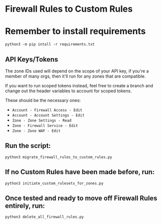 # Firewall Rules to Custom Rules

# Remember to install requirements
```python3 -m pip intall -r requirements.txt```

## API Keys/Tokens
The zone IDs used will depend on the scope of your API key, if you're a member of many orgs, then it'll run for any zones that are compatible. 

If you want to run scoped tokens instead, feel free to create a branch and change out the header variables to account for scoped tokens.

These should be the necessary ones:
- `Account - Firewall Access - Edit`
- `Account - Account Settings - Edit`
- `Zone - Zone Settings - Read`
- `Zone - Firewall Service - Edit`
- `Zone - Zone WAF - Edit`

## Run the script:
```python3 migrate_firewall_rules_to_custom_rules.py```

## If no Custom Rules have been made before, run:
```python3 initiate_custom_rulesets_for_zones.py``` 

## Once tested and ready to move off Firewall Rules entirely, run:
```python3 delete_all_firewall_rules.py```